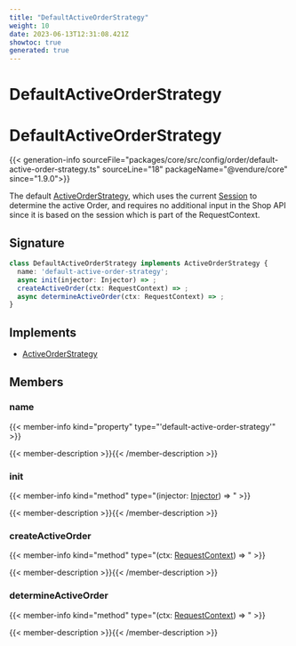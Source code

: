 ```yaml
---
title: "DefaultActiveOrderStrategy"
weight: 10
date: 2023-06-13T12:31:08.421Z
showtoc: true
generated: true
---
```

<!-- This file was generated from the Vendure source. Do not modify. Instead, re-run the "docs:build" script -->

# DefaultActiveOrderStrategy
<div class="symbol">


# DefaultActiveOrderStrategy

{{< generation-info sourceFile="packages/core/src/config/order/default-active-order-strategy.ts" sourceLine="18" packageName="@vendure/core" since="1.9.0">}}

The default <a href='/typescript-api/orders/active-order-strategy#activeorderstrategy'>ActiveOrderStrategy</a>, which uses the current <a href='/typescript-api/entities/session#session'>Session</a> to determine
the active Order, and requires no additional input in the Shop API since it is based on the
session which is part of the RequestContext.

## Signature

```TypeScript
class DefaultActiveOrderStrategy implements ActiveOrderStrategy {
  name: 'default-active-order-strategy';
  async init(injector: Injector) => ;
  createActiveOrder(ctx: RequestContext) => ;
  async determineActiveOrder(ctx: RequestContext) => ;
}
```
## Implements

 * <a href='/typescript-api/orders/active-order-strategy#activeorderstrategy'>ActiveOrderStrategy</a>


## Members

### name

{{< member-info kind="property" type="'default-active-order-strategy'"  >}}

{{< member-description >}}{{< /member-description >}}

### init

{{< member-info kind="method" type="(injector: <a href='/typescript-api/common/injector#injector'>Injector</a>) => "  >}}

{{< member-description >}}{{< /member-description >}}

### createActiveOrder

{{< member-info kind="method" type="(ctx: <a href='/typescript-api/request/request-context#requestcontext'>RequestContext</a>) => "  >}}

{{< member-description >}}{{< /member-description >}}

### determineActiveOrder

{{< member-info kind="method" type="(ctx: <a href='/typescript-api/request/request-context#requestcontext'>RequestContext</a>) => "  >}}

{{< member-description >}}{{< /member-description >}}


</div>
